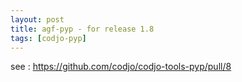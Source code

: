 ```yaml
---
layout: post
title: agf-pyp - for release 1.8
tags: [codjo-pyp]
---
```

see : https://github.com/codjo/codjo-tools-pyp/pull/8
